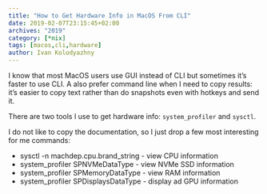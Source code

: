 ```yaml
---
title: "How to Get Hardware Info in MacOS From CLI"
date: 2019-02-07T23:15:45+02:00
archives: "2019"
category: [*nix]
tags: [macos,cli,hardware]
author: Ivan Kolodyazhny
---
```


I know that most MacOS users use GUI instead of CLI but sometimes it’s faster
to use CLI. A also prefer command line when I need to copy results: it’s easier
to copy text rather than do snapshots even with hotkeys and send it.

There are two tools I use to get hardware info: `system_profiler` and `sysctl`.

I do not like to copy the documentation, so I just drop a few most interesting
for me commands:

* sysctl -n machdep.cpu.brand_string - view CPU information
* system_profiler SPNVMeDataType - view NVMe SSD information
* system_profiler SPMemoryDataType - view RAM information
* system_profiler SPDisplaysDataType - display ad GPU information
